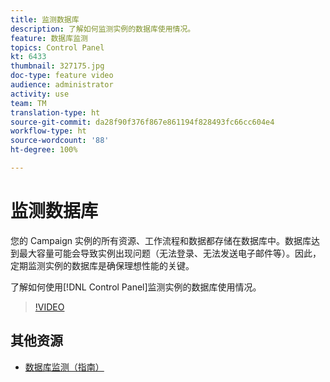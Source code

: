 ```yaml
---
title: 监测数据库
description: 了解如何监测实例的数据库使用情况。
feature: 数据库监测
topics: Control Panel
kt: 6433
thumbnail: 327175.jpg
doc-type: feature video
audience: administrator
activity: use
team: TM
translation-type: ht
source-git-commit: da28f90f376f867e861194f828493fc66cc604e4
workflow-type: ht
source-wordcount: '88'
ht-degree: 100%

---
```



# 监测数据库

您的 Campaign 实例的所有资源、工作流程和数据都存储在数据库中。数据库达到最大容量可能会导致实例出现问题（无法登录、无法发送电子邮件等）。因此，定期监测实例的数据库是确保理想性能的关键。

了解如何使用[!DNL Control Panel]监测实例的数据库使用情况。

>[!VIDEO](https://video.tv.adobe.com/v/327175?quality=12)

## 其他资源

* [数据库监测（指南）](https://experienceleague.adobe.com/docs/control-panel/using/performance-monitoring/database-monitoring.html?lang=zh-Hans#performance-monitoring)
